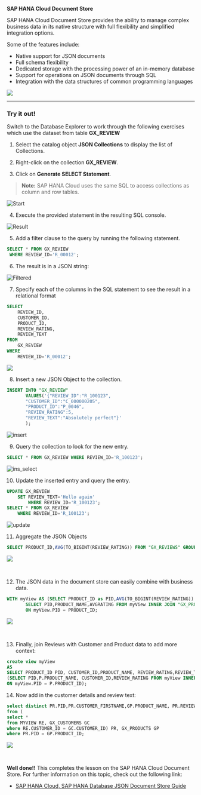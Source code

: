 **SAP HANA Cloud Document Store**

SAP HANA Cloud Document Store provides the ability to manage complex business data in its native structure with full flexibility and simplified integration options. 

Some of the features include:

- Native support for JSON documents
- Full schema flexibility
- Dedicated storage with the processing power of an in-memory database
- Support for operations on JSON documents through SQL
- Integration with the data structures of common programming languages

![](./Images/050_Intro_Concept.png)



------
### Try it out! 

Switch to the Database Explorer to work through the following exercises which use the dataset from table **GX_REVIEW**

1. Select the catalog object **JSON Collections** to display the list of Collections.

2. Right-click on the collection **GX_REVIEW**.

3. Click on **Generate SELECT Statement**.

>**Note:** SAP HANA Cloud uses the same SQL to access collections as column and row tables.

![Start](./Images/100_DBX_Start.png)

4. Execute the provided statement in the resulting SQL console.

![Result](./Images/110_GX_REVIEW.png)

5. Add a filter clause to the query by running the following statement.

```sql
SELECT * FROM GX_REVIEW 
 WHERE REVIEW_ID='R_00012';
 ```

6. The result is in a JSON string:

![Filtered](./Images/120_REVIEW_filtered.png)


7. Specify each of the columns in the SQL statement to see the result in a relational format

```sql
SELECT 
	REVIEW_ID,
	CUSTOMER_ID,
	PRODUCT_ID,
	REVIEW_RATING,
	REVIEW_TEXT 
FROM 
	GX_REVIEW 
WHERE 
	REVIEW_ID='R_00012';
```

![](./Images/125_REVIEW_select.png)

8. Insert a new JSON Object to the collection.

```sql
INSERT INTO "GX_REVIEW" 
       VALUES('{"REVIEW_ID":"R_100123",
       "CUSTOMER_ID":"C_000000205",
       "PRODUCT_ID":"P_0046",
       "REVIEW_RATING":5,
       "REVIEW_TEXT":"Absolutely perfect"}'
       );
```

![insert](./Images/130_REVIEW_insert.png)


9. Query the collection to look for the new entry.

```sql
SELECT * FROM GX_REVIEW WHERE REVIEW_ID='R_100123';
```

![ins_select](./Images/135_REVIEW_insert_select.png)

10. Update the inserted entry and query the entry.

```sql
UPDATE GX_REVIEW 
	SET REVIEW_TEXT='Hello again' 
		WHERE REVIEW_ID='R_100123';
SELECT * FROM GX_REVIEW 
	WHERE REVIEW_ID='R_100123';
```

![update](./Images/140_REVIEW_update.png)

11. Aggregate the JSON Objects

```sql
SELECT PRODUCT_ID,AVG(TO_BIGINT(REVIEW_RATING)) FROM "GX_REVIEWS" GROUP BY PRODUCT_ID ORDER BY PRODUCT_ID ASC;
```

![](./Images/DBX_DocStore/image011.png)

<br>

12. The JSON data in the document store can easily combine with business data.
   
```sql
WITH myView AS (SELECT PRODUCT_ID as PID,AVG(TO_BIGINT(REVIEW_RATING)) as AVGRATING FROM "GX_REVIEWS" GROUP BY PRODUCT_ID )
       SELECT PID,PRODUCT_NAME,AVGRATING FROM myView INNER JOIN "GX_PRODUCTS"
       ON myView.PID = PRODUCT_ID;
```

![](./Images/DBX_DocStore/image012.png)


</br>


13. Finally, join Reviews with Customer and Product data to add more context:


```sql
create view myView 
AS 
SELECT PRODUCT_ID PID, CUSTOMER_ID,PRODUCT_NAME, REVIEW_RATING,REVIEW_TEXT FROM GX_REVIEWS; 
(SELECT PID,P.PRODUCT_NAME, CUSTOMER_ID,REVIEW_RATING FROM myView INNER JOIN GX_PRODUCTS AS P
ON myView.PID = P.PRODUCT_ID);
```

14. Now add in the customer details and review text:

```sql
select distinct PR.PID,PR.CUSTOMER_FIRSTNAME,GP.PRODUCT_NAME, PR.REVIEW_RATING, PR.REVIEW_TEXT 
from (
select * 
from MYVIEW RE, GX_CUSTOMERS GC
where RE.CUSTOMER_ID = GC.CUSTOMER_ID) PR, GX_PRODUCTS GP
where PR.PID = GP.PRODUCT_ID;
```

![](./Images/DBX_DocStore/image015.png)

</br>

**Well done!!** This completes the lesson on the SAP HANA Cloud Document Store.
For further information on this topic, check out the following link:</br>

- [SAP HANA Cloud, SAP HANA Database JSON Document Store Guide](https://help.sap.com/docs/HANA_CLOUD_DATABASE/f2d68919a1ad437fac08cc7d1584ff56/dca379e9c94940e998d9d4b5c656d1bd.html)